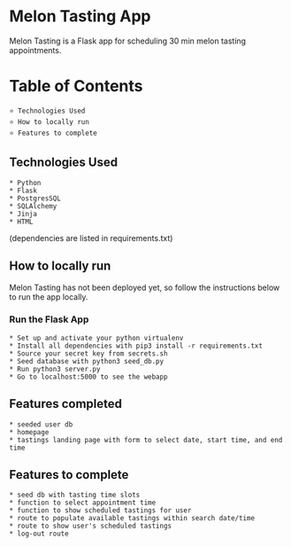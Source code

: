 # Melon Tasting App

Melon Tasting is a Flask app for scheduling 30 min melon tasting appointments.

# Table of Contents

    ⭐ Technologies Used
    ⭐ How to locally run
    ⭐ Features to complete

## Technologies Used

    * Python
    * Flask
    * PostgresSQL
    * SQLAlchemy
    * Jinja
    * HTML

(dependencies are listed in requirements.txt)

## How to locally run

Melon Tasting has not been deployed yet, so follow the instructions below to run the app locally.

### Run the Flask App

    * Set up and activate your python virtualenv
    * Install all dependencies with pip3 install -r requirements.txt
    * Source your secret key from secrets.sh
    * Seed database with python3 seed_db.py
    * Run python3 server.py
    * Go to localhost:5000 to see the webapp

## Features completed
    
    * seeded user db
    * homepage
    * tastings landing page with form to select date, start time, and end time

## Features to complete

    * seed db with tasting time slots
    * function to select appointment time
    * function to show scheduled tastings for user
    * route to populate available tastings within search date/time
    * route to show user's scheduled tastings
    * log-out route
